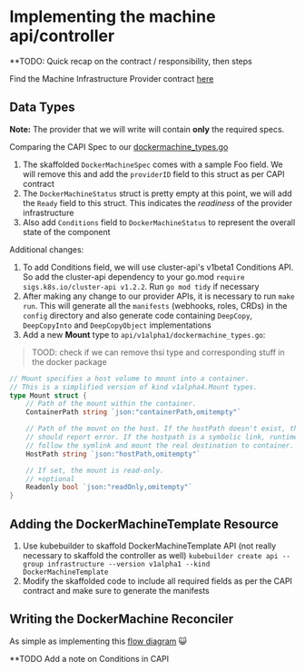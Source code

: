 # Implementing the machine api/controller

**TODO: Quick recap on the contract / responsibility, then steps

Find the Machine Infrastructure Provider contract [here](https://cluster-api.sigs.k8s.io/developer/providers/machine-infrastructure.html)

## Data Types
**Note:** The provider that we will write will contain **only** the required specs.

Comparing the CAPI Spec to our [dockermachine_types.go](https://github.com/capi-samples/cluster-api-provider-docker/blob/main/api/v1alpha1/dockermachine_types.go)

1. The skaffolded `DockerMachineSpec` comes with a sample Foo field. We will remove this and add the `providerID` field to this struct as per CAPI contract
2. The `DockerMachineStatus` struct is pretty empty at this point, we will add the `Ready` field to this struct. This indicates the *readiness* of the provider infrastructure
3. Also add `Conditions` field to `DockerMachineStatus` to represent the overall state of the component


Additional changes:

1. To add Conditions field, we will use cluster-api's v1beta1 Conditions API. So add the cluster-api dependency to your go.mod `require sigs.k8s.io/cluster-api v1.2.2`. Run `go mod tidy` if necessary
2. After making any change to our provider APIs, it is necessary to run `make run`. This will generate all the `manifests` (webhooks, roles, CRDs) in the `config` directory and also generate code containing `DeepCopy`, `DeepCopyInto` and `DeepCopyObject` implementations
3. Add a new **Mount** type to `api/v1alpha1/dockermachine_types.go`:

> TOOD: check if we can remove thsi type and corresponding stuff in the docker package

```go
// Mount specifies a host volume to mount into a container.
// This is a simplified version of kind v1alpha4.Mount types.
type Mount struct {
	// Path of the mount within the container.
	ContainerPath string `json:"containerPath,omitempty"`

	// Path of the mount on the host. If the hostPath doesn't exist, then runtimes
	// should report error. If the hostpath is a symbolic link, runtimes should
	// follow the symlink and mount the real destination to container.
	HostPath string `json:"hostPath,omitempty"`

	// If set, the mount is read-only.
	// +optional
	Readonly bool `json:"readOnly,omitempty"`
}
```
## Adding the DockerMachineTemplate Resource
1. Use kubebuilder to skaffold DockerMachineTemplate API (not really necessary to skaffold the controller as well) `kubebuilder create api --group infrastructure --version v1alpha1 --kind DockerMachineTemplate`
2. Modify the skaffolded code to include all required fields as per the CAPI contract and make sure to generate the manifests

## Writing the DockerMachine Reconciler
As simple as implementing this [flow diagram](https://cluster-api.sigs.k8s.io/developer/providers/machine-infrastructure.html#behavior) :smiley_cat: 

**TODO Add a note on Conditions in CAPI
